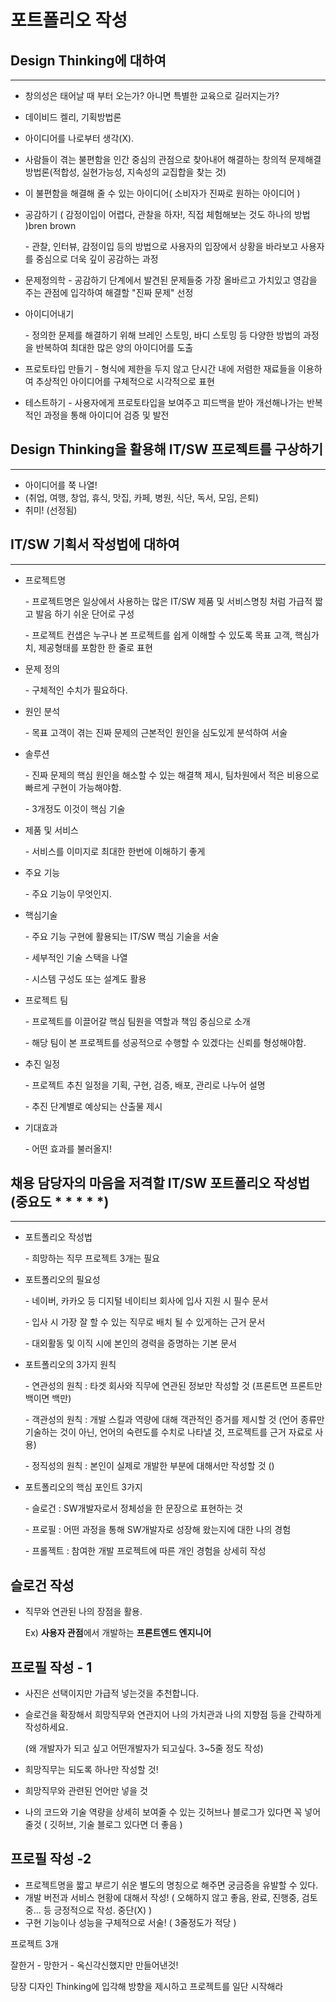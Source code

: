 # 포트폴리오 작성



## Design Thinking에 대하여

---

* 창의성은 태어날 때 부터 오는가? 아니면 특별한 교육으로 길러지는가?
* 데이비드 켈리, 기획방법론
* 아이디어를 나로부터 생각(X).
* 사람들이 겪는 불편함을 인간 중심의 관점으로 찾아내어 해결하는 창의적 문제해결 방법론(적합성, 실현가능성, 지속성의 교집합을 찾는 것)
* 이 불편함을 해결해 줄 수 있는 아이디어( 소비자가 진짜로 원하는 아이디어 )



* 공감하기 ( 감정이입이 어렵다, 관찰을 하자!, 직접 체험해보는 것도 하나의 방법 )bren brown

  \- 관찰, 인터뷰, 감정이입 등의 방법으로 사용자의 입장에서 상황을 바라보고 사용자를 중심으로 더욱 깊이 공감하는 과정

* 문제정의학
  \- 공감하기 단계에서 발견된 문제들중 가장 올바르고 가치있고 영감을 주는 관점에 입각하여 해결할 "진짜 문제" 선정

* 아이디어내기

  \- 정의한 문제를 해결하기 위해 브레인 스토밍, 바디 스토밍 등 다양한 방법의 과정을 반복하여 최대한 많은 양의 아이디어를 도출

* 프로토타입 만들기
  \- 형식에 제한을 두지 않고 단시간 내에 저렴한 재료들을 이용하여 추상적인 아이디어를 구체적으로 시각적으로 표현

* 테스트하기
  \- 사용자에게 프로토타입을 보여주고 피드백을 받아 개선해나가는 반복적인 과정을 통해 아이디어 검증 및 발전



## Design Thinking을 활용해 IT/SW 프로젝트를 구상하기

---

* 아이디어를 쭉 나열!
* (취업, 여행, 창업, 휴식, 맛집, 카페, 병원, 식단, 독서, 모임, 은퇴)
* 취미! (선정됨)



## IT/SW 기획서 작성법에 대하여

---

* 프로젝트명

  \- 프로젝트명은 일상에서 사용하는 많은 IT/SW 제품 및 서비스명칭 처럼 가급적 짧고 발음 하기 쉬운 단어로 구성

  \- 프로젝트 컨샙은 누구나 본 프로젝트를 쉽게 이해할 수 있도록 목표 고객, 핵심가치, 제공형태를 포함한 한 줄로 표현

* 문제 정의

  \- 구체적인 수치가 필요하다.

* 원인 분석

  \- 목표 고객이 겪는 진짜 문제의 근본적인 원인을 심도있게 분석하여 서술

* 솔루션

  \- 진짜 문제의 핵심 원인을 해소할 수 있는 해결책 제시, 팀차원에서 적은 비용으로 빠르게 구현이 가능해야함.

  \- 3개정도 이것이 핵심 기술

* 제품 및 서비스

  \- 서비스를 이미지로 최대한 한번에 이해하기 좋게

* 주요 기능

  \- 주요 기능이 무엇인지.

* 핵심기술

  \- 주요 기능 구현에 활용되는 IT/SW 핵심 기술을 서술

  \- 세부적인 기술 스택을 나열

  \- 시스템 구성도 또는 설계도 활용

* 프로젝트 팀

  \- 프로젝트를 이끌어갈 핵심 팀원을 역할과 책임 중심으로 소개

  \- 해당 팀이 본 프로젝트를 성공적으로 수행할 수 있겠다는 신뢰를 형성해야함.

* 추진 일정

  \- 프로젝트 추친 일정을 기획, 구현, 검증, 배포, 관리로 나누어 설명

  \- 추진 단계별로 예상되는 산출물 제시

* 기대효과

  \- 어떤 효과를 불러올지!



## 채용 담당자의 마음을 저격할 IT/SW 포트폴리오 작성법 (중요도 * * * * *)

---

* 포트폴리오 작성법

  \- 희망하는 직무 프로젝트 3개는 필요

* 포트폴리오의 필요성

  \- 네이버, 카카오 등 디지털 네이티브 회사에 입사 지원 시 필수 문서

  \- 입사 시 가장 잘 할 수 있는 직무로 배치 될 수 있게하는 근거 문서

  \- 대외활동 및 이직 시에 본인의 경력을 증명하는 기본 문서

* 포트폴리오의 3가지 원칙

  \- 연관성의 원칙 : 타겟 회사와 직무에 연관된 정보만 작성할 것 (프론트면 프론트만 백이면 백만)

  \- 객관성의 원칙 : 개발 스킬과 역량에 대해 객관적인 증거를 제시할 것 (언어 종류만 기술하는 것이 아닌, 언어의 숙련도를 수치로 나타낼 것, 프로젝트를 근거 자료로 사용)

  \- 정직성의 원칙 : 본인이 실제로 개발한 부분에 대해서만 작성할 것 ()

* 포트폴리오의 핵심 포인트 3가지

  \- 슬로건 : SW개발자로서 정체성을 한 문장으로 표현하는 것

  \- 프로필 : 어떤 과정을 통해 SW개발자로 성장해 왔는지에 대한 나의 경험

  \- 프롤젝트 : 참여한 개발 프로젝트에 따른 개인 경험을 상세히 작성



## 슬로건 작성

* 직무와 연관된 나의 장점을 활용.

  Ex) **사용자 관점**에서 개발하는 **프론트엔드 엔지니어**



## 프로필 작성 - 1

* 사진은 선택이지만 가급적 넣는것을 추천합니다.

* 슬로건을 확장해서 희망직무와 연관지어 나의 가치관과 나의 지향점 등을 간략하게 작성하세요. 

  (왜 개발자가 되고 싶고 어떤개발자가 되고싶다. 3~5줄 정도 작성)

* 희망직무는 되도록 하나만 작성할 것!

* 희망직무와 관련된 언어만 넣을 것

* 나의 코드와 기술 역량을 상세히 보여줄 수 있는 깃허브나 블로그가 있다면 꼭 넣어줄것 ( 깃허브, 기술 블로그 있다면 더 좋음 )

## 프로필 작성 -2

* 프로젝트명을 짧고 부르기 쉬운 별도의 명칭으로 해주면 궁금증을 유발할 수 있다.
* 개발 버전과 서비스 현황에 대해서 작성! ( 오해하지 않고 좋음, 완료, 진행중, 검토중... 등 긍정적으로 작성. 중단(X) )
* 구현 기능이나 성능을 구체적으로 서술! ( 3줄정도가 적당 )



프로젝트 3개

잘한거 - 망한거 - 옥신각신했지만 만들어낸것!

당장 디자인 Thinking에 입각해 방향을 제시하고 프로젝트를 일단 시작해라

